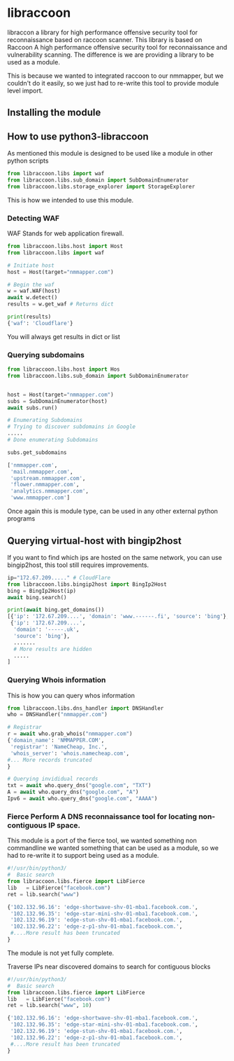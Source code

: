 



# libraccoon

libraccon a library for high performance offensive security tool for reconnaissance based on raccoon scanner. This library is based on Raccoon A high performance offensive security tool for reconnaissance and vulnerability scanning. The difference is we are providing a library to be used as a module.

This is because we wanted to integrated raccoon to our nmmapper, but we couldn't do it easily, so we just had to re-write this tool to provide module level import.

## Installing the module


## How to use python3-libraccoon
As mentioned this module is designed to be used like a module in other python scripts

```py
from libraccoon.libs import waf
from libraccoon.libs.sub_domain import SubDomainEnumerator
from libraccoon.libs.storage_explorer import StorageExplorer
```
This is how we intended to use this module.

### Detecting WAF
WAF Stands for web application firewall.

```py
from libraccoon.libs.host import Host
from libraccoon.libs import waf

# Initiate host
host = Host(target="nmmapper.com")

# Begin the waf
w = waf.WAF(host)
await w.detect()
results = w.get_waf # Returns dict

print(results)
{'waf': 'Cloudflare'}
```
You will always get results in dict or list

### Querying subdomains
```py
from libraccoon.libs.host import Hos
from libraccoon.libs.sub_domain import SubDomainEnumerator


host = Host(target="nmmapper.com")
subs = SubDomainEnumerator(host)
await subs.run()

# Enumerating Subdomains
# Trying to discover subdomains in Google
.....
# Done enumerating Subdomains

subs.get_subdomains

['nmmapper.com',
 'mail.nmmapper.com',
 'upstream.nmmapper.com',
 'flower.nmmapper.com',
 'analytics.nmmapper.com',
 'www.nmmapper.com']
```
Once again this is module type, can be used in any other external python programs

## Querying virtual-host with bingip2host
If you want to find which ips are hosted on the same network, you can use bingip2host, this tool still requires improvements.
```py
ip="172.67.209....." # CloudFlare
from libraccoon.libs.bingip2host import BingIp2Host
bing = BingIp2Host(ip)
await bing.search()

print(await bing.get_domains())
[{'ip': '172.67.209....', 'domain': 'www.------.fi', 'source': 'bing'},
 {'ip': '172.67.209....',
  'domain': '-----.uk',
  'source': 'bing'},
  .......
  # More results are hidden
  .....
]
```
### Querying Whois information
This is how you can query whos information
```py
from libraccoon.libs.dns_handler import DNSHandler
who = DNSHandler("nmmapper.com")

# Registrar
r = await who.grab_whois("nmmapper.com")
{'domain_name': 'NMMAPPER.COM',
 'registrar': 'NameCheap, Inc.',
 'whois_server': 'whois.namecheap.com',
#... More records truncated
}

# Querying invididual records
txt = await who.query_dns("google.com", "TXT")
A = await who.query_dns("google.com", "A")
Ipv6 = await who.query_dns("google.com", "AAAA")
```
### Fierce Perform A DNS reconnaissance tool for locating non-contiguous IP space.
This module is a port of the fierce tool, we wanted something non commandline we wanted something that can be used as a module, so we had to re-write it to support being used as a module.

```py
#!/usr/bin/python3/
#  Basic search
from libraccoon.libs.fierce import LibFierce
lib   = LibFierce("facebook.com")
ret = lib.search("www")

{'102.132.96.16': 'edge-shortwave-shv-01-mba1.facebook.com.',
 '102.132.96.35': 'edge-star-mini-shv-01-mba1.facebook.com.',
 '102.132.96.19': 'edge-stun-shv-01-mba1.facebook.com.',
 '102.132.96.22': 'edge-z-p1-shv-01-mba1.facebook.com.',
 #....More result has been truncated
}
```
The module is not yet fully complete.

Traverse IPs near discovered domains to search for contiguous blocks
```py
#!/usr/bin/python3/
#  Basic search
from libraccoon.libs.fierce import LibFierce
lib   = LibFierce("facebook.com")
ret = lib.search("www", 10)

{'102.132.96.16': 'edge-shortwave-shv-01-mba1.facebook.com.',
 '102.132.96.35': 'edge-star-mini-shv-01-mba1.facebook.com.',
 '102.132.96.19': 'edge-stun-shv-01-mba1.facebook.com.',
 '102.132.96.22': 'edge-z-p1-shv-01-mba1.facebook.com.',
 #....More result has been truncated
}
```

